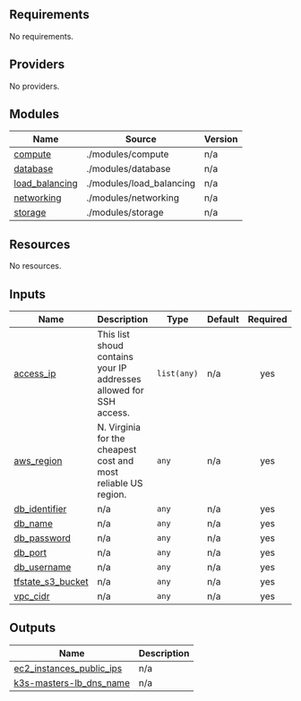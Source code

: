 <!-- BEGIN_TF_DOCS -->
## Requirements

No requirements.

## Providers

No providers.

## Modules

| Name | Source | Version |
|------|--------|---------|
| <a name="module_compute"></a> [compute](#module\_compute) | ./modules/compute | n/a |
| <a name="module_database"></a> [database](#module\_database) | ./modules/database | n/a |
| <a name="module_load_balancing"></a> [load\_balancing](#module\_load\_balancing) | ./modules/load_balancing | n/a |
| <a name="module_networking"></a> [networking](#module\_networking) | ./modules/networking | n/a |
| <a name="module_storage"></a> [storage](#module\_storage) | ./modules/storage | n/a |

## Resources

No resources.

## Inputs

| Name | Description | Type | Default | Required |
|------|-------------|------|---------|:--------:|
| <a name="input_access_ip"></a> [access\_ip](#input\_access\_ip) | This list shoud contains your IP addresses allowed for SSH access. | `list(any)` | n/a | yes |
| <a name="input_aws_region"></a> [aws\_region](#input\_aws\_region) | N. Virginia for the cheapest cost and most reliable US region. | `any` | n/a | yes |
| <a name="input_db_identifier"></a> [db\_identifier](#input\_db\_identifier) | n/a | `any` | n/a | yes |
| <a name="input_db_name"></a> [db\_name](#input\_db\_name) | n/a | `any` | n/a | yes |
| <a name="input_db_password"></a> [db\_password](#input\_db\_password) | n/a | `any` | n/a | yes |
| <a name="input_db_port"></a> [db\_port](#input\_db\_port) | n/a | `any` | n/a | yes |
| <a name="input_db_username"></a> [db\_username](#input\_db\_username) | n/a | `any` | n/a | yes |
| <a name="input_tfstate_s3_bucket"></a> [tfstate\_s3\_bucket](#input\_tfstate\_s3\_bucket) | n/a | `any` | n/a | yes |
| <a name="input_vpc_cidr"></a> [vpc\_cidr](#input\_vpc\_cidr) | n/a | `any` | n/a | yes |

## Outputs

| Name | Description |
|------|-------------|
| <a name="output_ec2_instances_public_ips"></a> [ec2\_instances\_public\_ips](#output\_ec2\_instances\_public\_ips) | n/a |
| <a name="output_k3s-masters-lb_dns_name"></a> [k3s-masters-lb\_dns\_name](#output\_k3s-masters-lb\_dns\_name) | n/a |
<!-- END_TF_DOCS -->
